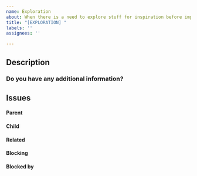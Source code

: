 ```yaml
---
name: Exploration
about: When there is a need to explore stuff for inspiration before implementation
title: "[EXPLORATION] "
labels: ''
assignees: ''

---
```


## Description

### Do you have any additional information?



##  Issues
<!-- Issue relationships
If it is possible, link issues via task lists sorted by issue numbers like:

- [ ] #1 [BUG] X is not working
- [ ] #2 [DESIGN] Design for X
-->

#### Parent



#### Child



#### Related



#### Blocking



#### Blocked by
